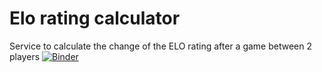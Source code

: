 # Elo rating calculator
Service to calculate the change of the ELO rating after a game between 2 players
[![Binder](https://mybinder.org/badge_logo.svg)](https://mybinder.org/v2/gh/AndriiBelas/elo-rating-calculator/HEAD?filepath=https%3A%2F%2Fgithub.com%2FAndriiBelas%2Felo-rating-calculator%2Fblob%2Fmaster%2Felo_rating_calculator_voila.ipynb)
